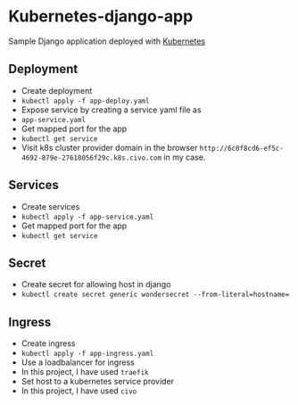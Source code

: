 # Kubernetes-django-app
Sample Django application deployed with [Kubernetes](https://kubernetes.io)

## Deployment

 - Create deployment
 - `kubectl apply -f app-deploy.yaml`
 - Expose service by creating a service yaml file as
 - `app-service.yaml`
 - Get mapped port for the app
 - `kubectl get service`
 - Visit k8s cluster provider domain in the browser `http://6c0f8cd6-ef5c-4692-879e-27618056f29c.k8s.civo.com` in my case.

## Services

 - Create services 
 - `kubectl apply -f app-service.yaml`
 - Get mapped port for the app
 - `kubectl get service`

## Secret

 - Create secret for allowing host in django 
 - `kubectl create secret generic wondersecret --from-literal=hostname=`

## Ingress

 - Create ingress
 - `kubectl apply -f app-ingress.yaml`
 - Use a loadbalancer for ingress
 - In this project, I have used `traefik` 
 - Set host to a kubernetes service provider 
 - In this project, I have used `civo` 

